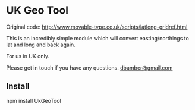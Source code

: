 # UK Geo Tool

Original code: http://www.movable-type.co.uk/scripts/latlong-gridref.html

This is an incredibly simple module which will convert easting/northings to lat and long and back again.

For us in UK only.

Please get in touch if you have any questions. dbamber@gmail.com




## Install

 npm install UkGeoTool